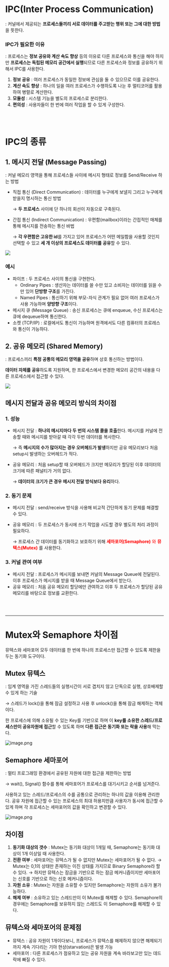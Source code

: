 # IPC(**Inter Process Communication**)

: 커널에서 제공되는 **프로세스들끼리 서로 데이터를 주고받는 행위 또는 그에 대한 방법**을 뜻한다.

### IPC가 필요한 이유

: 프로세스는 **정보 공유와 계산 속도 향상** 등의 이유로 다른 프로세스와 통신을 해야 하지만 **프로세스는 독립된 메모리 공간에서 실행**되므로 다른 프로세스와 정보를 공유하기 위해서 IPC를 사용한다. 

1. **정보 공유** : 여러 프로세스가 동일한 정보에 관심을 둘 수 있으므로 이를 공유한다.
2. **계산 속도 향상** : 하나의 일을 여러 프로세스가 수행하도록 나눈 후 멀티코어를 활용하여 병렬로 계산한다.
3. **모듈성** : 시스템 기능을 별도의 프로세스로 분리한다.
4. **편의성** : 사용자들이 한 번에 여러 작업을 할 수 있게 구성한다.

<br><br>


# IPC의 종류

## **1. 메시지 전달 (Message Passing)**

: 커널 메모리 영역을 통해 프로세스들 사이에 메시지 형태로 정보를 Send/Receive 하는 방법

- 직접 통신 (Direct Communication) : 데이터를 누구에게 보낼지 그리고 누구에게 받을지 명시하는 통신 방법
    
    → **두 프로세스** 사이에 단 하나의 회선이 자동으로 구축된다.
    
- 간접 통신 (Indirect Communication) : 우편함(mailbox)이라는 간접적인 매체를 통해 메시지를 전송하는 통신 바법
    
    → **각 우편함은 고유한 id**를 가지고 있어 프로세스가 어떤 메일함을 사용할 것인지 선택할 수 있고 **세 개 이상의 프로세스도 데이터를 공유**할 수 있다.
    
![](https://milktea24.github.io/assets/img/posts/cs/os/ipc/message-passing.png)

### 예시

- 파이프 : 두 프로세스 사이의 통신을 구현한다.
    - Ordinary Pipes : 생산자는 데이터를 쓸 수만 있고 소비자는 데이터를 읽을 수만 있어 **단방향 구조**를 가진다.
    - Named Pipes : 통신하기 위해 부모-자식 관계가 필요 없어 여러 프로세스가 사용 가능하며 **양방향 구조**이다.
- 메시지 큐 (Message Queue) : 송신 프로세스는 큐에 enqueue, 수신 프로세스는 큐에 dequeue하며 통신한다.
- 소켓 (TCP/IP) : 로컬에서도 통신이 가능하며 원격에서도 다른 컴퓨터의 프로레스와 통신이 가능하다.

## **2. 공유 메모리 (Shared Memory)**

: 프로세스끼리 **특정 공통의 메모리 영역을 공유**하며 상호 통신하는 방법이다.

**데이터 자체를 공유**하도록 지원하며, 한 프로세스에서 변경한 메모리 공간의 내용을 다른 프로세스에서 접근할 수 있다.

![](https://milktea24.github.io/assets/img/posts/cs/os/ipc/shared-memory.png)

## 메시지 전달과 공유 메모리 방식의 차이점

### 1. 성능

- 메시지 전달 : **하나의 메시지마다 두 번의 시스템 콜을 호출**한다. 메시지를 커널에 전송할 때와 메시지를 받아갈 때 각각 두번 데이터를 복사한다.
    
    → 즉 **메시지의 수가 많아지는 경우 오버헤드가 발생**하지만 공유 메모리보다 처음 setup시 발생하는 오버헤드가 적다.
    
- 공유 메모리 : 처음 setup할 때 오버헤드가 크지만 메모리가 할당된 이후 데이터의 크기에 따른 패널티가 거의 없다.
    
    → **데이터의 크기가 큰 경우 메시지 전달 방식보다 유리**하다.
    

### 2. 동기 문제

- 메시지 전달 : send/receive 방식을 사용해 비교적 간단하게 동기 문제를 해결할 수 있다.
- 공유 메모리 : 두 프로세스가 동시에 쓰기 작업을 시도할 경우 별도의 처리 과정이 필요하다.
    
    → 프로세스 간 데이터를 동기화하고 보호하기 위해 <span style="color:red">**세마포어(Semaphore)** 와 **뮤텍스(Mutex)**</span> 를 사용한다.
    

### 3. 커널 관여 여부

- 메시지 전달 : 프로세스가 메시지를 보내면 커널의 Message Queue에 전달된다. 이후 프로세스가 메시지를 받을 때 Message Queue에서 받는다.
- 공유 메모리 : 처음 공유 메모리 할당에만 관여하고 이후 두 프로세스가 할당된 공유 메모리를 바탕으로 정보를 교환한다.

<br><br>

---

# Mutex와 Semaphore 차이점

뮤텍스와 세마포어 모두 데이터를 한 번에 하나의 프로세스만 접근할 수 있도록 제한을 두는 동기화 도구이다.


## Mutex 뮤텍스

: 임계 영역을 가진 스레드들의 실행시간이 서로 겹치지 않고 단독으로 실행, 상호배제할 수 있게 하는 기술

→ 스레드가 lock()을 통해 잠금 설정하고 사용 후 unlock()을 통해 잠금 해제하는 객체이다.

한 프로세스에 의해 소유될 수 있는 Key를 기반으로 하며 이 **key를 소유한 스레드/프로세스만이 공유자원에 접근**할 수 있도록 하며 **다른 접근은 동기화 또는 락을 사용**해 막는다.

![image.png](https://img1.daumcdn.net/thumb/R1280x0/?scode=mtistory2&fname=https%3A%2F%2Fblog.kakaocdn.net%2Fdn%2Fcvk7nh%2FbtrjvSw2BoX%2FZfh0o0VsZrMmAOi6PxLvg0%2Fimg.png)

## Semaphore 세마포어

: 멀티 프로그래밍 환경에서 공유된 자원에 대한 접근을 제한하는 방법

→ wait(), Signal() 함수를 통해 세마포어가 프로세스를 대기시키고 순서를 넘겨준다.

사용하고 있는 스레드/프로세스의 수를 공통으로 관리하는 하나의 값을 이용해 관리한다. 공유 자원에 접근할 수 있는 프로세스의 최대 허용치만큼 사용자가 동시에 접근할 수 있게 하며 각 프로세스는 세마포어의 값을 확인하고 변경할 수 있다.

![image.png](https://img1.daumcdn.net/thumb/R1280x0/?scode=mtistory2&fname=https%3A%2F%2Fblog.kakaocdn.net%2Fdn%2FcYZOiu%2FbtrjvrzaimS%2FQtooHYav5Sj1JpT9yTtb1K%2Fimg.png)

## 차이점

1. **동기화 대상의 갯수** : Mutex는 동기화 대상이 1개일 때, Semaphore는 동기화 대상이 1개 이상일 때 사용한다.
2. **전환 여부** : 세마포어는 뮤텍스가 될 수 없지만 Mutex는 세마포어가 될 수 없다.
→ Mutex는 0,1의 상태만 존재하는 이진 상태를 가지므로 Binary Semaphore라 할 수 있다. 
→ 하지만 뮤텍스는 잠금을 기반으로 하는 잠금 메커니즘이지만 세마포어는 신호를 기반으로 하는 신호 메커니즘이다.
3. **자원 소유** : Mutex는 자원을 소유할 수 있지만 Semaphore는 자원의 소유가 불가능하다.
4. **해제 여부** : 소유하고 있는 스레드만이 이 Mutex를 해제할 수 있다. Semaphore의 경우에는 Semaphore를 보유하지 않는 스레드도 이 Semaphore를 해제할 수 있다.

## 뮤텍스와 세마포어의 문제점
- 뮤텍스 : 공유 자원이 1개이다보니, 프로세스가 뮤텍스를 해제하지 않으면 해제되기까지 계속 기다리는 기아 현상(starvation)은 발생 가능
- 세마포어 : 다른 프로세스가 점유하고 있는 공유 자원을 계속  바라보고만 있는 데드락에 빠질 수 있다.